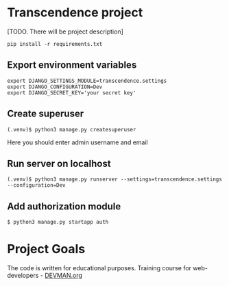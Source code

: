 # Transcendence project

[TODO. There will be project description]
```buildoutcfg
pip install -r requirements.txt
```

## Export environment variables
```
export DJANGO_SETTINGS_MODULE=transcendence.settings
export DJANGO_CONFIGURATION=Dev
export DJANGO_SECRET_KEY='your secret key'
```

## Create superuser
```buildoutcfg
(.venv)$ python3 manage.py createsuperuser
```
Here you should enter admin username and email
## Run server on localhost
```buildoutcfg
(.venv)$ python3 manage.py runserver --settings=transcendence.settings --configuration=Dev

```
## Add authorization module
```
$ python3 manage.py startapp auth
```
# Project Goals

The code is written for educational purposes. Training course for web-developers - [DEVMAN.org](https://devman.org)
